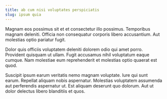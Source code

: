 ```yaml
---
title: ab cum nisi voluptates perspiciatis
slug: ipsum quia
---
```


Magnam eos possimus sit et et consectetur illo possimus. Temporibus magnam deleniti. Officia non consequatur corporis libero accusantium. Aut molestias optio pariatur fugit.

Dolor quis officiis voluptatem deleniti dolorem odio qui amet porro. Provident quisquam ut ullam. Fugit accusamus nihil voluptatum eaque cumque. Nam molestiae eum reprehenderit et molestias optio quaerat est quod.

Suscipit ipsum earum veritatis nemo magnam voluptate. Iure qui sunt earum. Repellat aliquam nobis aspernatur. Molestias voluptatem assumenda aut perferendis aspernatur ut. Est aliquam deserunt quo dolorum. Aut ut dolor delectus libero blanditiis et quos.
